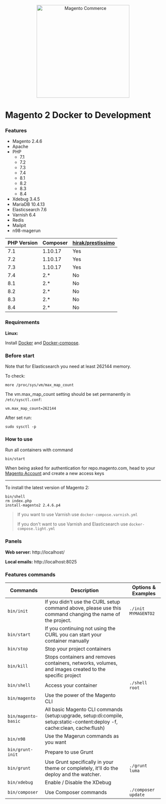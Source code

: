 <p align="center">
    <img src="https://static.magento.com/sites/all/themes/magento/logo.svg" width="300px" alt="Magento Commerce" />
</p>

#  Magento 2 Docker to Development

### Features

- Magento 2.4.6
- Apache
- PHP
  - 7.1
  - 7.2
  - 7.3
  - 7.4
  - 8.1
  - 8.2
  - 8.3
  - 8.4
- Xdebug 3.4.5
- MariaDB 10.4.13
- Elasticsearch 7.6
- Varnish 6.4
- Redis
- Mailpit
- n98-magerun

| PHP Version | Composer  | [hirak/prestissimo](https://github.com/hirak/prestissimo) |
|-------------|---|---|
| 7.1         |1.10.17|Yes|
| 7.2         |1.10.17|Yes|
| 7.3         |1.10.17|Yes|
| 7.4         |2.*|No|
| 8.1         |2.*|No|
| 8.2         |2.*|No|
| 8.3         |2.*|No|
| 8.4         |2.*|No|

### Requirements

**Linux:**

Install [Docker](https://docs.docker.com/engine/installation/linux/docker-ce/ubuntu/) and [Docker-compose](https://docs.docker.com/compose/install/#install-compose).


### Before start
Note that for Elasticsearch you need at least 262144 memory. 

To check:
```
more /proc/sys/vm/max_map_count
```

The vm.max_map_count setting should be set permanently in `/etc/sysctl.conf`:
```
vm.max_map_count=262144
```
After set run:
```
sudo sysctl -p
```

### How to use
Run all containers with command

```
bin/start
```
When being asked for authentication for repo.magento.com,
head to your [Magento Account](https://marketplace.magento.com/customer/accessKeys/) and create a new access keys

---
To install the latest version of Magento 2:

```
bin/shell
rm index.php
install-magento2 2.4.6.p4
```

> If you want to use Varnish use `docker-compose.varnish.yml`
>
> If you don't want to use Varnish and Elasticsearch use `docker-compose.light.yml`

### Panels

**Web server:** http://localhost/

**Local emails:** http://localhost:8025

### Features commands

| Commands  | Description  | Options & Examples |
|---|---|---|
| `bin/init`  | If you didn't use the CURL setup command above, please use this command changing the name of the project.  | `./init MYMAGENTO2` |
| `bin/start`  | If you continuing not using the CURL you can start your container manually  | |
| `bin/stop`  | Stop your project containers  | |
| `bin/kill`  | Stops containers and removes containers, networks, volumes, and images created to the specific project  | |
| `bin/shell`  | Access your container  | `./shell root` | |
| `bin/magento`  | Use the power of the Magento CLI  | |
| `bin/magento-basic`  | All basic Magento CLI commands (setup:upgrade, setup:di:compile, setup:static-content:deploy -f, cache:clean, cache:flush)  | |
| `bin/n98`  | Use the Magerun commands as you want | |
| `bin/grunt-init`  | Prepare to use Grunt  | |
| `bin/grunt`  | Use Grunt specifically in your theme or completely, it'll do the deploy and the watcher.  | `./grunt luma` |
| `bin/xdebug`  |  Enable / Disable the XDebug | |
| `bin/composer`  |  Use Composer commands | `./composer update` |
